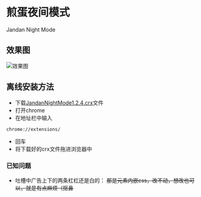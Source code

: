 # 煎蛋夜间模式

Jandan Night Mode

## 效果图

![效果图](http://wx2.sinaimg.cn/mw690/006Ri9Ljgy1ft3z4igy51j30zk0m8wqc.jpg)

## 离线安装方法

* 下载[JandanNightMode1.2.4.crx](https://github.com/wheatup/JandanNightMode/raw/master/JandanNightMode1.2.4.crx)文件
* 打开chrome
* 在地址栏中输入
```
chrome://extensions/
```
* 回车
* 将下载好的crx文件拖进浏览器中

### 已知问题

* 吐槽中广告上下的两条杠杠还是白的： ~~那是元素内嵌css，改不动，想改也可以，就是有点麻烦（抠鼻~~